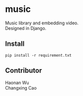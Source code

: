 # music

Music library and embedding video.  
Designed in Django.  

## Install

```
pip install -r requirement.txt
```

## Contributor

Haonan Wu  
Changxing Cao  
